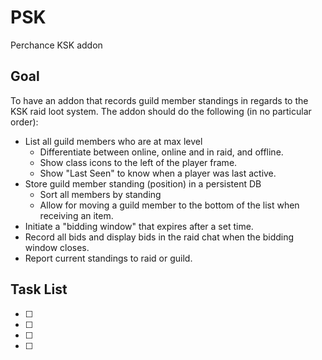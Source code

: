 # PSK
Perchance KSK addon

## Goal
To have an addon that records guild member standings in regards to the KSK raid loot system.  The addon should do the following (in no particular order):

- List all guild members who are at max level
  - Differentiate between online, online and in raid, and offline.
  - Show class icons to the left of the player frame.
  - Show "Last Seen" to know when a player was last active.
- Store guild member standing (position) in a persistent DB
  - Sort all members by standing
  - Allow for moving a guild member to the bottom of the list when receiving an item.
- Initiate a "bidding window" that expires after a set time.
- Record all bids and display bids in the raid chat when the bidding window closes.
- Report current standings to raid or guild.

## Task List
- [ ] 
- [ ] 
- [ ] 
- [ ] 
